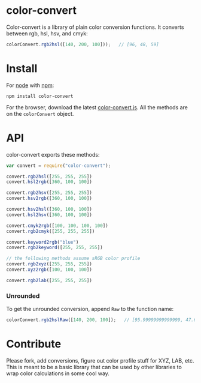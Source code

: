 # color-convert
Color-convert is a library of plain color conversion functions. It converts between rgb, hsl, hsv, and cmyk:

```javascript
colorConvert.rgb2hsl([140, 200, 100]));   // [96, 48, 59]
```	

# Install
For [node](http://nodejs.org) with [npm](http://npmjs.org):

	npm install color-convert
	
For the browser, download the latest [color-convert.js](http://github.com/harthur/color-convert/downloads). All the methods are on the `colorConvert` object.

# API
color-convert exports these methods:

```javascript
var convert = require("color-convert");

convert.rgb2hsl([255, 255, 255])
convert.hsl2rgb([360, 100, 100])

convert.rgb2hsv([255, 255, 255])
convert.hsv2rgb([360, 100, 100])

convert.hsv2hsl([360, 100, 100])
convert.hsl2hsv([360, 100, 100])

convert.cmyk2rgb([100, 100, 100, 100])
convert.rgb2cmyk([255, 255, 255])

convert.keyword2rgb("blue")
convert.rgb2keyword([255, 255, 255])

// the following methods assume sRGB color profile
convert.rgb2xyz([255, 255, 255])
convert.xyz2rgb([100, 100, 100])

convert.rgb2lab([255, 255, 255])
```

### Unrounded
To get the unrounded conversion, append `Raw` to the function name:

```javascript
colorConvert.rgb2hslRaw([140, 200, 100]);   // [95.99999999999999, 47.619047619047606, 58.82352941176471]
```

# Contribute
Please fork, add conversions, figure out color profile stuff for XYZ, LAB, etc. This is meant to be a basic library that can be used by other libraries to wrap color calculations in some cool way.
